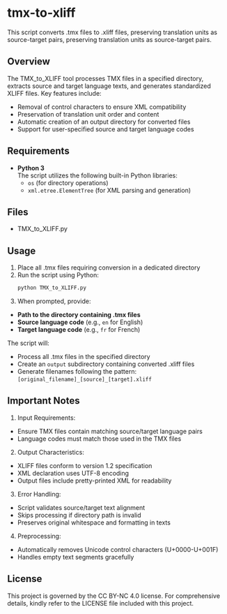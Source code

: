 # tmx-to-xliff
This script converts .tmx files to .xliff files, preserving translation units as source-target pairs, preserving translation units as source-target pairs.

## Overview

The TMX_to_XLIFF tool processes TMX files in a specified directory, extracts source and target language texts, and generates standardized XLIFF files. Key features include:
- Removal of control characters to ensure XML compatibility
- Preservation of translation unit order and content
- Automatic creation of an output directory for converted files
- Support for user-specified source and target language codes

## Requirements

- **Python 3**  
  The script utilizes the following built-in Python libraries:
  - `os` (for directory operations)
  - `xml.etree.ElementTree` (for XML parsing and generation)

## Files

- TMX_to_XLIFF.py

## Usage

1. Place all .tmx files requiring conversion in a dedicated directory
2. Run the script using Python:
   ```bash
   python TMX_to_XLIFF.py

3. When prompted, provide:

- **Path to the directory containing .tmx files**  
- **Source language code** (e.g., `en` for English)  
- **Target language code** (e.g., `fr` for French)  

The script will:

- Process all .tmx files in the specified directory  
- Create an `output` subdirectory containing converted .xliff files  
- Generate filenames following the pattern: `[original_filename]_[source]_[target].xliff`  

## Important Notes

1. Input Requirements:
- Ensure TMX files contain matching source/target language pairs  
- Language codes must match those used in the TMX files  

2. Output Characteristics:
- XLIFF files conform to version 1.2 specification  
- XML declaration uses UTF-8 encoding  
- Output files include pretty-printed XML for readability  

3. Error Handling:
- Script validates source/target text alignment  
- Skips processing if directory path is invalid  
- Preserves original whitespace and formatting in texts  

4. Preprocessing:
- Automatically removes Unicode control characters (U+0000-U+001F)  
- Handles empty text segments gracefully  

## License
This project is governed by the CC BY-NC 4.0 license. For comprehensive details, kindly refer to the LICENSE file included with this project.
